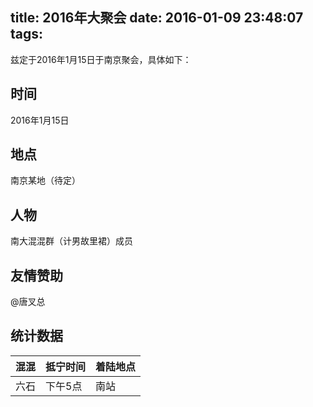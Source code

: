 title: 2016年大聚会
date: 2016-01-09 23:48:07
tags:
---


兹定于2016年1月15日于南京聚会，具体如下：

## 时间

2016年1月15日

## 地点

南京某地（待定）


## 人物

南大混混群（计男故里裙）成员

## 友情赞助

@唐叉总

## 统计数据

混混|抵宁时间|着陆地点
---|---|---|
六石|下午5点|南站
